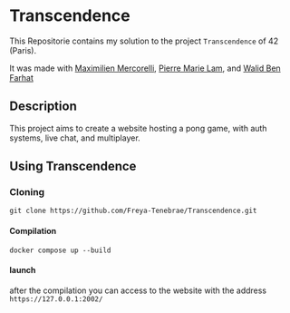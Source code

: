 # Transcendence

This Repositorie contains my solution to the project `Transcendence` of 42 (Paris).

It was made with [Maximilien Mercorelli](https://github.com/mmercore), [Pierre Marie Lam](https://github.com/Askeladd42), and [Walid Ben Farhat](https://github.com/walidbenf)

## Description

This project aims to create a website hosting a pong game, with auth systems, live chat, and multiplayer.

## Using Transcendence

### Cloning

```shell
git clone https://github.com/Freya-Tenebrae/Transcendence.git
```

#### Compilation

```shell
docker compose up --build
```

#### launch

after the compilation you can access to the website with the address `https://127.0.0.1:2002/`
